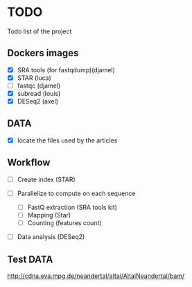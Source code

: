 # TODO

Todo list of the project

## Dockers images

- [X] SRA tools (for fastqdump)(djamel)
- [X] STAR (luca) 
- [ ] fastqc (djamel)
- [X] subread (louis)
- [X] DESeq2 (axel)

## DATA
- [X] locate the files used by the articles

## Workflow

- [ ] Create index (STAR)
- [ ] Parallelize to compute on each sequence
    - [ ] FastQ extraction (SRA tools kit)
    - [ ] Mapping (Star)
    - [ ] Counting (features count)
- [ ] Data analysis (DESeq2)


## Test DATA 

http://cdna.eva.mpg.de/neandertal/altai/AltaiNeandertal/bam/
